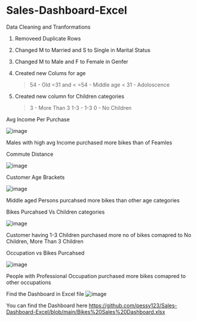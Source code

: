 # Sales-Dashboard-Excel

Data Cleaning and Tranformations
1. Removeed Duplicate Rows
2. Changed M to Married and S to Single in Marital Status
3. Changed M to Male and F to Female in Genfer
4. Created new Colums for age 
     > 54 - Old
     > =31 and < =54 - Middle age
     < 31 - Adoloscence

5. Created new column for Children categories

    > 3 - More Than 3
    1-3 - 1-3
    0   - No Children

Avg Income Per Purchase



![image](https://user-images.githubusercontent.com/31557847/218328813-46d57901-efa5-4066-8cce-f5cd77faad24.png)

Males with high avg Income purchased more bikes than of Feamles

Commute Distance

![image](https://user-images.githubusercontent.com/31557847/218329032-150fdd6c-4124-4d43-a675-00c93492ea94.png)


Customer Age Brackets

![image](https://user-images.githubusercontent.com/31557847/218329249-9b5345b4-51a3-4972-a8d5-6ac65d74fcc9.png)

Middle aged Persons purcahsed more bikes than other age categories


Bikes Purcahsed Vs Children categories

![image](https://user-images.githubusercontent.com/31557847/218331279-91c84fdc-a41b-4727-b47f-9892e1a045d6.png)

Customer having 1-3 Children purchased more no of bikes comapred to No Children, More Than 3 Children


Occupation vs Bikes Purcahsed

![image](https://user-images.githubusercontent.com/31557847/218331751-203e468b-4a65-4870-b079-a813def9b62a.png)

People with Professional Occupation purchased more bikes comapred to other occupations


Find the Dashboard in Excel file
![image](https://user-images.githubusercontent.com/31557847/218332668-f982da40-89d8-4008-a700-e86783a1fe54.png)


You can find the Dashboard here
https://github.com/pessy123/Sales-Dashboard-Excel/blob/main/Bikes%20Sales%20Dashboard.xlsx

